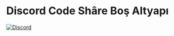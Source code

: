 <img src="">

<h1>Discord Code Shâre Boş Altyapı</h1>

  <a href="https://discord.gg/jFRUhva">
<img alt="Discord" src="https://img.shields.io/discord/584804559793422336?color=Red&label=Discord%20Code%20Shâre&logo=Discord&logoColor=white&style=flat-square">
  </a>
